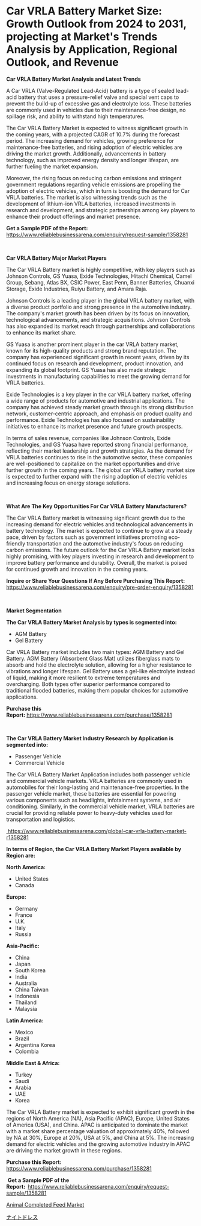 <p><h1>Car VRLA Battery Market Size: Growth Outlook from 2024 to 2031, projecting at Market's Trends Analysis by Application, Regional Outlook, and Revenue</h1></p><p><strong>Car VRLA Battery Market Analysis and Latest Trends</strong></p>
<p><p>A Car VRLA (Valve-Regulated Lead-Acid) battery is a type of sealed lead-acid battery that uses a pressure-relief valve and special vent caps to prevent the build-up of excessive gas and electrolyte loss. These batteries are commonly used in vehicles due to their maintenance-free design, no spillage risk, and ability to withstand high temperatures.</p><p>The Car VRLA Battery Market is expected to witness significant growth in the coming years, with a projected CAGR of 10.7% during the forecast period. The increasing demand for vehicles, growing preference for maintenance-free batteries, and rising adoption of electric vehicles are driving the market growth. Additionally, advancements in battery technology, such as improved energy density and longer lifespan, are further fueling the market expansion.</p><p>Moreover, the rising focus on reducing carbon emissions and stringent government regulations regarding vehicle emissions are propelling the adoption of electric vehicles, which in turn is boosting the demand for Car VRLA batteries. The market is also witnessing trends such as the development of lithium-ion VRLA batteries, increased investments in research and development, and strategic partnerships among key players to enhance their product offerings and market presence.</p></p>
<p><strong>Get a Sample PDF of the Report:&nbsp;</strong> <a href="https://www.reliablebusinessarena.com/enquiry/request-sample/1358281">https://www.reliablebusinessarena.com/enquiry/request-sample/1358281</a></p>
<p>&nbsp;</p>
<p><strong>Car VRLA Battery Major Market Players</strong></p>
<p><p>The Car VRLA Battery market is highly competitive, with key players such as Johnson Controls, GS Yuasa, Exide Technologies, Hitachi Chemical, Camel Group, Sebang, Atlas BX, CSIC Power, East Penn, Banner Batteries, Chuanxi Storage, Exide Industries, Ruiyu Battery, and Amara Raja. </p><p>Johnson Controls is a leading player in the global VRLA battery market, with a diverse product portfolio and strong presence in the automotive industry. The company's market growth has been driven by its focus on innovation, technological advancements, and strategic acquisitions. Johnson Controls has also expanded its market reach through partnerships and collaborations to enhance its market share.</p><p>GS Yuasa is another prominent player in the car VRLA battery market, known for its high-quality products and strong brand reputation. The company has experienced significant growth in recent years, driven by its continued focus on research and development, product innovation, and expanding its global footprint. GS Yuasa has also made strategic investments in manufacturing capabilities to meet the growing demand for VRLA batteries.</p><p>Exide Technologies is a key player in the car VRLA battery market, offering a wide range of products for automotive and industrial applications. The company has achieved steady market growth through its strong distribution network, customer-centric approach, and emphasis on product quality and performance. Exide Technologies has also focused on sustainability initiatives to enhance its market presence and future growth prospects.</p><p>In terms of sales revenue, companies like Johnson Controls, Exide Technologies, and GS Yuasa have reported strong financial performance, reflecting their market leadership and growth strategies. As the demand for VRLA batteries continues to rise in the automotive sector, these companies are well-positioned to capitalize on the market opportunities and drive further growth in the coming years. The global car VRLA battery market size is expected to further expand with the rising adoption of electric vehicles and increasing focus on energy storage solutions.</p></p>
<p>&nbsp;</p>
<p><strong>What Are The Key Opportunities For Car VRLA Battery Manufacturers?</strong></p>
<p><p>The Car VRLA Battery market is witnessing significant growth due to the increasing demand for electric vehicles and technological advancements in battery technology. The market is expected to continue to grow at a steady pace, driven by factors such as government initiatives promoting eco-friendly transportation and the automotive industry's focus on reducing carbon emissions. The future outlook for the Car VRLA Battery market looks highly promising, with key players investing in research and development to improve battery performance and durability. Overall, the market is poised for continued growth and innovation in the coming years.</p></p>
<p><strong>Inquire or Share Your Questions If Any Before Purchasing This Report:</strong> <a href="https://www.reliablebusinessarena.com/enquiry/pre-order-enquiry/1358281">https://www.reliablebusinessarena.com/enquiry/pre-order-enquiry/1358281</a></p>
<p>&nbsp;</p>
<p><strong>Market Segmentation</strong></p>
<p><strong>The Car VRLA Battery Market Analysis by types is segmented into:</strong></p>
<p><ul><li>AGM Battery</li><li>Gel Battery</li></ul></p>
<p><p>Car VRLA Battery market includes two main types: AGM Battery and Gel Battery. AGM Battery (Absorbent Glass Mat) utilizes fiberglass mats to absorb and hold the electrolyte solution, allowing for a higher resistance to vibrations and longer lifespan. Gel Battery uses a gel-like electrolyte instead of liquid, making it more resilient to extreme temperatures and overcharging. Both types offer superior performance compared to traditional flooded batteries, making them popular choices for automotive applications.</p></p>
<p><strong>Purchase this Report:&nbsp;</strong><a href="https://www.reliablebusinessarena.com/purchase/1358281">https://www.reliablebusinessarena.com/purchase/1358281</a></p>
<p>&nbsp;</p>
<p><strong>The Car VRLA Battery Market Industry Research by Application is segmented into:</strong></p>
<p><ul><li>Passenger Vehicle</li><li>Commercial Vehicle</li></ul></p>
<p><p>The Car VRLA Battery Market Application includes both passenger vehicle and commercial vehicle markets. VRLA batteries are commonly used in automobiles for their long-lasting and maintenance-free properties. In the passenger vehicle market, these batteries are essential for powering various components such as headlights, infotainment systems, and air conditioning. Similarly, in the commercial vehicle market, VRLA batteries are crucial for providing reliable power to heavy-duty vehicles used for transportation and logistics.</p></p>
<p><a href="https://www.reliablebusinessarena.com/global-car-vrla-battery-market-r1358281">&nbsp;https://www.reliablebusinessarena.com/global-car-vrla-battery-market-r1358281</a></p>
<p><strong>In terms of Region, the Car VRLA Battery Market Players available by Region are:</strong></p>
<p>
    <p> <strong> North America: </strong>
        <ul>
            <li>United States</li>
            <li>Canada</li>
        </ul>
        </p> 
    <p> <strong> Europe: </strong>
        <ul>
            <li>Germany</li>
            <li>France</li>
            <li>U.K.</li>
            <li>Italy</li>
            <li>Russia</li>
        </ul>
        </p> 
    <p> <strong> Asia-Pacific: </strong>
        <ul>
            <li>China</li>
            <li>Japan</li>
            <li>South Korea</li>
            <li>India</li>
            <li>Australia</li>
            <li>China Taiwan</li>
            <li>Indonesia</li>
            <li>Thailand</li>
            <li>Malaysia</li>
        </ul>
        </p> 
    <p> <strong> Latin America: </strong>
        <ul>
            <li>Mexico</li>
            <li>Brazil</li>
            <li>Argentina Korea</li>
            <li>Colombia</li>
        </ul>
        </p> 
    <p> <strong> Middle East & Africa: </strong>
        <ul>
            <li>Turkey</li>
            <li>Saudi</li>
            <li>Arabia</li>
            <li>UAE</li>
            <li>Korea</li>
        </ul>
    </p>
    </p>
<p><p>The Car VRLA Battery market is expected to exhibit significant growth in the regions of North America (NA), Asia Pacific (APAC), Europe, United States of America (USA), and China. APAC is anticipated to dominate the market with a market share percentage valuation of approximately 40%, followed by NA at 30%, Europe at 20%, USA at 5%, and China at 5%. The increasing demand for electric vehicles and the growing automotive industry in APAC are driving the market growth in these regions.</p></p>
<p><strong>Purchase this Report: </strong><a href="https://www.reliablebusinessarena.com/purchase/1358281">https://www.reliablebusinessarena.com/purchase/1358281</a></p>
<p>&nbsp;<strong>Get a Sample PDF of the Report:&nbsp;&nbsp;</strong><a href="https://www.reliablebusinessarena.com/enquiry/request-sample/1358281">https://www.reliablebusinessarena.com/enquiry/request-sample/1358281</a></p>
<p><strong></strong></p>
<p><p><a href="https://issuu.com/reportprime-2/docs/animal-completed-feed-market-size-2030.pptx">Animal Completed Feed Market</a></p><p><a href="https://github.com/zjkmgcs938405/Market-Research-Report-List-3/blob/main/6470146862.md">ナイトドレス</a></p></p>